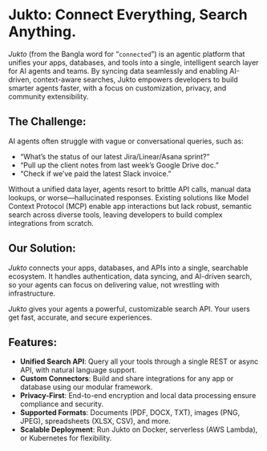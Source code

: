 # Jukto: Connect Everything, Search Anything.

*Jukto* (from the Bangla word for “`connected`”) is an agentic platform that unifies your apps, databases, and tools into a single, intelligent search layer for AI agents and teams. By syncing data seamlessly and enabling AI-driven, context-aware searches, Jukto empowers developers to build smarter agents faster, with a focus on customization, privacy, and community extensibility.

##  The Challenge:

AI agents often struggle with vague or conversational queries, such as:  
- “What’s the status of our latest Jira/Linear/Asana sprint?”  
- “Pull up the client notes from last week’s Google Drive doc.”  
- “Check if we’ve paid the latest Slack invoice.”

Without a unified data layer, agents resort to brittle API calls, manual data lookups, or worse—hallucinated responses. Existing solutions like Model Context Protocol (MCP) enable app interactions but lack robust, semantic search across diverse tools, leaving developers to build complex integrations from scratch.

## Our Solution:

*Jukto* connects your apps, databases, and APIs into a single, searchable ecosystem. It handles authentication, data syncing, and AI-driven search, so your agents can focus on delivering value, not wrestling with infrastructure.

*Jukto* gives your agents a powerful, customizable search API. Your users get fast, accurate, and secure experiences.

## Features:

- **Unified Search API**: Query all your tools through a single REST or async API, with natural language support.  
- **Custom Connectors**: Build and share integrations for any app or database using our modular framework.  
- **Privacy-First**: End-to-end encryption and local data processing ensure compliance and security.  
- **Supported Formats**: Documents (PDF, DOCX, TXT), images (PNG, JPEG), spreadsheets (XLSX, CSV), and more.  
- **Scalable Deployment**: Run Jukto on Docker, serverless (AWS Lambda), or Kubernetes for flexibility.

